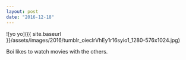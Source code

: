 ```yaml
---
layout: post
date: "2016-12-18"
---
```


![yo yo]({{ site.baseurl }}/assets/images/2016/tumblr_oieclrVhEy1r16syio1_1280-576x1024.jpg)

Boi likes to watch movies with the others.

